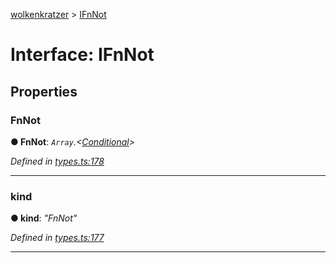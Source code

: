 [wolkenkratzer](../README.md) > [IFnNot](../interfaces/ifnnot.md)



# Interface: IFnNot


## Properties
<a id="fnnot"></a>

###  FnNot

**●  FnNot**:  *`Array`.<[Conditional](../#conditional)>* 

*Defined in [types.ts:178](https://github.com/arminhammer/wolkenkratzer/blob/d70dabd/src/types.ts#L178)*





___

<a id="kind"></a>

###  kind

**●  kind**:  *"FnNot"* 

*Defined in [types.ts:177](https://github.com/arminhammer/wolkenkratzer/blob/d70dabd/src/types.ts#L177)*





___


